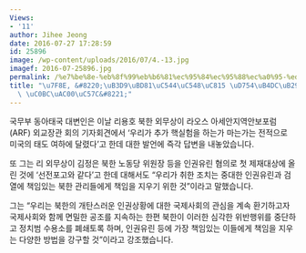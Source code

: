 ```yaml
---
Views:
- '11'
author: Jihee Jeong
date: 2016-07-27 17:28:59
id: 25896
image: /wp-content/uploads/2016/07/4.-13.jpg
imagef: 2016-07-25896.jpg
permalink: /%e7%be%8e-%eb%8f%99%eb%b6%81%ec%95%84%ec%95%88%ec%a0%95-%ed%9d%94%eb%93%9c%eb%8a%94-%ec%96%b8%ed%96%89-%ec%82%bc%ea%b0%80%ec%95%bc/
title: "\u7F8E, &#8220;\uB3D9\uBD81\uC544\uC548\uC815 \uD754\uB4DC\uB294 \uC5B8\uD589\
  \ \uC0BC\uAC00\uC57C&#8221;"
---
```


국무부 동아태국 대변인은 이날 리용호 북한 외무상이 라오스 아세안지역안보포럼(ARF) 외교장관 회의 기자회견에서 &#8216;우리가 추가 핵실험을 하는가 마는가는 전적으로 미국의 태도 여하에 달렸다&#8217;고 한데 대한 발언에 즉각 답변을 내놓았습니다.

또 그는 리 외무상이 김정은 북한 노동당 위원장 등을 인권유린 혐의로 첫 제재대상에 올린 것에 &#8216;선전포고와 같다&#8217;고 한데 대해서도 &#8220;우리가 취한 조치는 중대한 인권유린과 검열에 책임있는 북한 관리들에게 책임을 지우기 위한 것&#8221;이라고 말했습니다.

그는 &#8220;우리는 북한의 개탄스러운 인권상황에 대한 국제사회의 관심을 계속 환기하고자 국제사회와 함께 면밀한 공조를 지속하는 한편 북한이 이러한 심각한 위반행위를 중단하고 정치범 수용소를 폐쇄토록 하며, 인권유린 등에 가장 책임있는 이들에게 책임을 지우는 다양한 방법을 강구할 것&#8221;이라고 강조했습니다.

&nbsp;